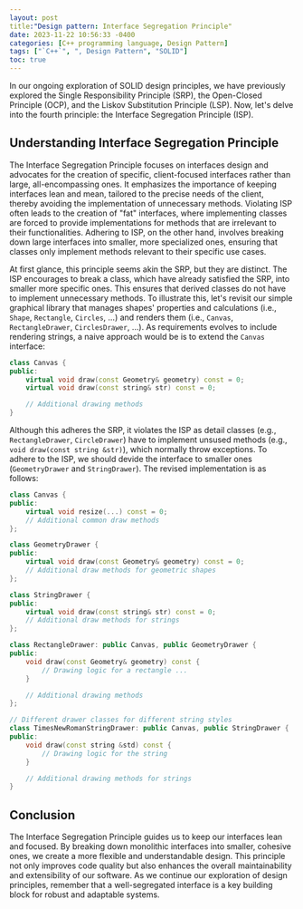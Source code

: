 ```yaml
---
layout: post
title:"Design pattern: Interface Segregation Principle"
date: 2023-11-22 10:56:33 -0400
categories: [C++ programming language, Design Pattern]
tags: ["`C++`", ", Design Pattern", "SOLID"]
toc: true
---
```



In our ongoing exploration of SOLID design principles, we have previously explored the Single Responsibility Principle (SRP), the Open-Closed Principle (OCP), and the Liskov Substitution Principle (LSP). Now, let's delve into the fourth principle: the Interface Segregation Principle (ISP).


## Understanding Interface Segregation Principle


The Interface Segregation Principle focuses on interfaces design and advocates for the creation of specific, client-focused interfaces rather than large, all-encompassing ones. It emphasizes the importance of keeping interfaces lean and mean, tailored to the precise needs of the client, thereby avoiding the implementation of unnecessary methods. Violating ISP often leads to the creation of "fat" interfaces, where implementing classes are forced to provide implementations for methods that are irrelevant to their functionalities. Adhering to ISP, on the other hand, involves breaking down large interfaces into smaller, more specialized ones, ensuring that classes only implement methods relevant to their specific use cases. 


At first glance, this principle seems akin the SRP, but they are distinct. The ISP encourages to break a class, which have already satisfied the SRP, into smaller more specific ones. This ensures that derived classes do not have to implement unnecessary methods. To illustrate this, let's revisit our simple graphical library that manages shapes' properties and calculations (i.e., `Shape`, `Rectangle`, `Circles`, ...) and renders them (i.e., `Canvas`, `RectangleDrawer`, `CirclesDrawer`, ...). As requirements evolves to include rendering strings, a naive approach would be is to extend the `Canvas` interface:


```C++
class Canvas {
public:
    virtual void draw(const Geometry& geometry) const = 0;
    virtual void draw(const string& str) const = 0;

    // Additional drawing methods
}
```


Although this adheres the SRP, it violates the ISP as detail classes (e.g., `RectangleDrawer`, `CircleDrawer`) have to implement unsused methods (e.g., `void draw(const string &str)`), which normally throw exceptions. To adhere to the ISP, we should devide the interface to smaller ones (`GeometryDrawer` and `StringDrawer`). The revised implementation is as follows:


```C++
class Canvas {
public:
    virtual void resize(...) const = 0;
    // Additional common draw methods
};

class GeometryDrawer {
public:
    virtual void draw(const Geometry& geometry) const = 0;
    // Additional draw methods for geometric shapes
};

class StringDrawer {
public:
    virtual void draw(const string& str) const = 0;
    // Additional draw methods for strings
};

class RectangleDrawer: public Canvas, public GeometryDrawer {
public:
    void draw(const Geometry& geometry) const {
        // Drawing logic for a rectangle ...
    }

    // Additional drawing methods
};

// Different drawer classes for different string styles
class TimesNewRomanStringDrawer: public Canvas, public StringDrawer {
public:
    void draw(const string &std) const {
        // Drawing logic for the string
    }

    // Additional drawing methods for strings
}
```


## Conclusion


The Interface Segregation Principle guides us to keep our interfaces lean and focused. By breaking down monolithic interfaces into smaller, cohesive ones, we create a more flexible and understandable design. This principle not only improves code quality but also enhances the overall maintainability and extensibility of our software. As we continue our exploration of design principles, remember that a well-segregated interface is a key building block for robust and adaptable systems.
